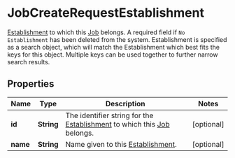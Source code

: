 

# JobCreateRequestEstablishment

[Establishment](https://developers.intellihr.io/docs/v1/) to which this [Job](https://developers.intellihr.io/docs/v1/) belongs. A required field if `No Establishment` has been deleted from the system. Establishment is specified as a search object, which will match the Establishment which best fits the keys for this object. Multiple keys can be used together to further narrow search results.

## Properties

| Name | Type | Description | Notes |
|------------ | ------------- | ------------- | -------------|
|**id** | **String** | The identifier string for the [Establishment](https://developers.intellihr.io/docs/v1/) to which this [Job](https://developers.intellihr.io/docs/v1/) belongs. |  [optional] |
|**name** | **String** | Name given to this [Establishment](https://developers.intellihr.io/docs/v1/). |  [optional] |



